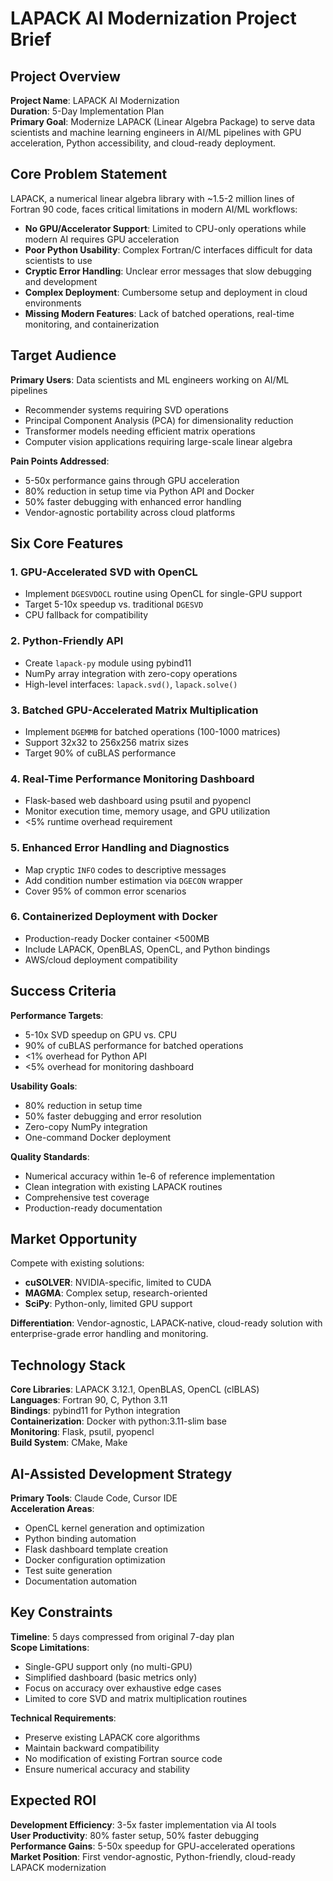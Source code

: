 # LAPACK AI Modernization Project Brief

## Project Overview

**Project Name**: LAPACK AI Modernization  
**Duration**: 5-Day Implementation Plan  
**Primary Goal**: Modernize LAPACK (Linear Algebra Package) to serve data scientists and machine learning engineers in AI/ML pipelines with GPU acceleration, Python accessibility, and cloud-ready deployment.

## Core Problem Statement

LAPACK, a numerical linear algebra library with ~1.5-2 million lines of Fortran 90 code, faces critical limitations in modern AI/ML workflows:

- **No GPU/Accelerator Support**: Limited to CPU-only operations while modern AI requires GPU acceleration
- **Poor Python Usability**: Complex Fortran/C interfaces difficult for data scientists to use
- **Cryptic Error Handling**: Unclear error messages that slow debugging and development
- **Complex Deployment**: Cumbersome setup and deployment in cloud environments
- **Missing Modern Features**: Lack of batched operations, real-time monitoring, and containerization

## Target Audience

**Primary Users**: Data scientists and ML engineers working on AI/ML pipelines
- Recommender systems requiring SVD operations
- Principal Component Analysis (PCA) for dimensionality reduction
- Transformer models needing efficient matrix operations
- Computer vision applications requiring large-scale linear algebra

**Pain Points Addressed**:
- 5-50x performance gains through GPU acceleration
- 80% reduction in setup time via Python API and Docker
- 50% faster debugging with enhanced error handling
- Vendor-agnostic portability across cloud platforms

## Six Core Features

### 1. GPU-Accelerated SVD with OpenCL
- Implement `DGESVDOCL` routine using OpenCL for single-GPU support
- Target 5-10x speedup vs. traditional `DGESVD`
- CPU fallback for compatibility

### 2. Python-Friendly API
- Create `lapack-py` module using pybind11
- NumPy array integration with zero-copy operations
- High-level interfaces: `lapack.svd()`, `lapack.solve()`

### 3. Batched GPU-Accelerated Matrix Multiplication
- Implement `DGEMMB` for batched operations (100-1000 matrices)
- Support 32x32 to 256x256 matrix sizes
- Target 90% of cuBLAS performance

### 4. Real-Time Performance Monitoring Dashboard
- Flask-based web dashboard using psutil and pyopencl
- Monitor execution time, memory usage, and GPU utilization
- <5% runtime overhead requirement

### 5. Enhanced Error Handling and Diagnostics
- Map cryptic `INFO` codes to descriptive messages
- Add condition number estimation via `DGECON` wrapper
- Cover 95% of common error scenarios

### 6. Containerized Deployment with Docker
- Production-ready Docker container <500MB
- Include LAPACK, OpenBLAS, OpenCL, and Python bindings
- AWS/cloud deployment compatibility

## Success Criteria

**Performance Targets**:
- 5-10x SVD speedup on GPU vs. CPU
- 90% of cuBLAS performance for batched operations
- <1% overhead for Python API
- <5% overhead for monitoring dashboard

**Usability Goals**:
- 80% reduction in setup time
- 50% faster debugging and error resolution
- Zero-copy NumPy integration
- One-command Docker deployment

**Quality Standards**:
- Numerical accuracy within 1e-6 of reference implementation
- Clean integration with existing LAPACK routines
- Comprehensive test coverage
- Production-ready documentation

## Market Opportunity

Compete with existing solutions:
- **cuSOLVER**: NVIDIA-specific, limited to CUDA
- **MAGMA**: Complex setup, research-oriented
- **SciPy**: Python-only, limited GPU support

**Differentiation**: Vendor-agnostic, LAPACK-native, cloud-ready solution with enterprise-grade error handling and monitoring.

## Technology Stack

**Core Libraries**: LAPACK 3.12.1, OpenBLAS, OpenCL (clBLAS)  
**Languages**: Fortran 90, C, Python 3.11  
**Bindings**: pybind11 for Python integration  
**Containerization**: Docker with python:3.11-slim base  
**Monitoring**: Flask, psutil, pyopencl  
**Build System**: CMake, Make  

## AI-Assisted Development Strategy

**Primary Tools**: Claude Code, Cursor IDE  
**Acceleration Areas**:
- OpenCL kernel generation and optimization
- Python binding automation
- Flask dashboard template creation
- Docker configuration optimization
- Test suite generation
- Documentation automation

## Key Constraints

**Timeline**: 5 days compressed from original 7-day plan  
**Scope Limitations**:
- Single-GPU support only (no multi-GPU)
- Simplified dashboard (basic metrics only)
- Focus on accuracy over exhaustive edge cases
- Limited to core SVD and matrix multiplication routines

**Technical Requirements**:
- Preserve existing LAPACK core algorithms
- Maintain backward compatibility
- No modification of existing Fortran source code
- Ensure numerical accuracy and stability

## Expected ROI

**Development Efficiency**: 3-5x faster implementation via AI tools  
**User Productivity**: 80% faster setup, 50% faster debugging  
**Performance Gains**: 5-50x speedup for GPU-accelerated operations  
**Market Position**: First vendor-agnostic, Python-friendly, cloud-ready LAPACK modernization 